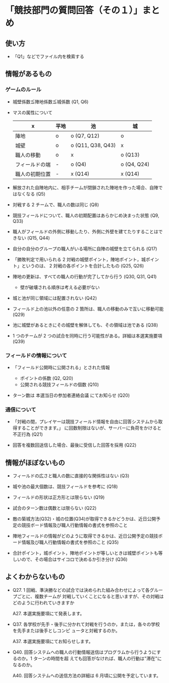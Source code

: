 # 「競技部門の質問回答（その１）」まとめ

## 使い方

- 「Q1」などでファイル内を検索する

## 情報があるもの

### ゲームのルール

- 城壁係数≦陣地係数≦城係数 (Q1, Q6)

- マスの属性について

    | x | 平地 | 池 | 城 |
    | --- | --- | --- | --- |
    | 陣地 | o | o (Q7, Q12) | o |
    | 城壁 | o | o (Q11, Q38, Q43) | x |
    | 職人の移動 | o | x | o (Q13) |
    | フィールドの端 | - | o (Q4) | o (Q4, Q24) |
    | 職人の初期位置 | - | x (Q14) | x (Q14) |

- 解放された自陣地内に、相手チームが閉鎖された陣地を作った場合、自陣ではなくなる (Q5)

- 対戦する 2 チームで、職人の数は同じ (Q8)

- 競技フィールドについて、職人の初期配置はあらかじめ決まった状態 (Q9, Q33)

- 職人がフィールドの外側に移動したり、外側に外壁を建てたりすることはできない (Q15, Q44)

- 自分の自分のグループの職人がいる場所に自陣の城壁を立てられる (Q17)

- 「勝敗判定で用いられる 2 対戦の城壁ポイント，陣地ポイント，城ポイント」というのは、 2 対戦の各ポイントを合計したもの (Q25, Q26)

- 陣地の更新は、すべての職人の行動が完了してから行う (Q30, Q31, Q41)
    - 壁が破壊される順序は考える必要がない

- 城と池が同じ領域には配置されない (Q42)

- フィールド上の池以外の任意の 2 箇所は、職人の移動のみで互いに移動可能 (Q29)

- 池に城壁があるときにその城壁を解体しても、その領域は池である (Q38)

- 1 つのチームが 2 つの試合を同時に行う可能性がある。詳細は本選実施要項 (Q39)

### フィールドの情報について

- 「フィールド公開時に公開される」とされた情報
    - ポイントの係数 (Q2, Q20)
    - 公開される競技フィールドの個数 (Q10)

- ターン数は 本選当日の参加者連絡会議 にてお知らせ (Q20)

### 通信について

- 「対戦の間，プレイヤーは競技フィールド情報を自由に回答システムから取得することができます。」 に回数制限はないが、サーバーに負荷をかけると不正行為 (Q21)

- 回答を複数回送信した場合、最後に受信した回答を採用 (Q22)

## 情報がほぼないもの

- フィールドの広さと職人の数に直接的な関係性はない (Q3)

- 城や池の最大個数は、競技フィールドを参考に (Q18)

- フィールドの形状は正方形とは限らない (Q19)

- 試合のターン数は偶数とは限らない (Q22)

- 敵の築城方法(Q32)・城の位置(Q34)が取得できるかどうかは、近日公開予定の競技ボード情報及び職人行動情報の書式を参照のこと

- 陣地フィールドの情報がどのように取得できるかは、近日公開予定の競技ボード情報及び職人行動情報の書式を参照のこと (Q35)

- 合計ポイント，城ポイント，陣地ポイントが等しいときは城壁ポイントも等しいので、その場合はサイコロで決めるか引き分け (Q36)

## よくわからないもの

- Q27. 1 回戦、準決勝などの試合では決められた組み合わせによって各グループごとに、複数チームが
    対戦していくことになると思いますが、その対戦はどのように行われていきますか
    
    A27. 本選実施要項にて発表します。

- Q37. 各学校が先手・後手に分かれて対戦を行うのか，または，各々の学校を先手または後手としコンピ
ュータと対戦するのか。

    A37. 本選実施要項にてお知らせします。

- Q40. 回答システムへの職人の行動情報送信はプログラムから行うようにするのか。1 ターンの時間を超
えても回答がなければ、職人の行動は"滞在"になるのか。

    A40. 回答システムへの送信方法の詳細は 6 月頃に公開を予定しています。

